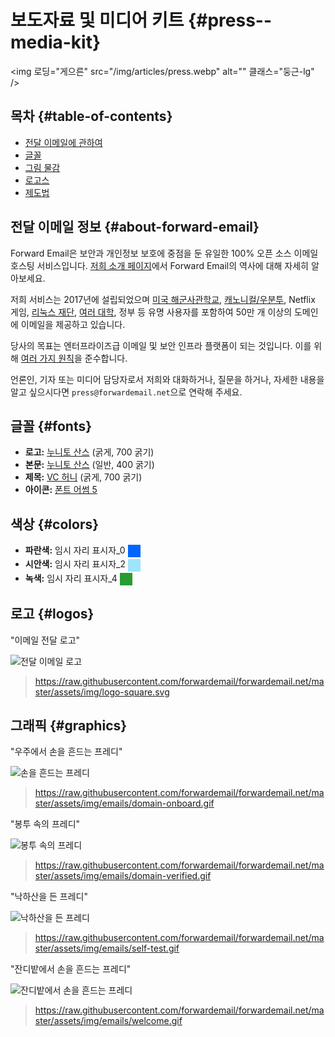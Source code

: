 # 보도자료 및 미디어 키트 {#press--media-kit}

<img 로딩="게으른" src="/img/articles/press.webp" alt="" 클래스="둥근-lg" />

## 목차 {#table-of-contents}

* [전달 이메일에 관하여](#about-forward-email)
* [글꼴](#fonts)
* [그림 물감](#colors)
* [로고스](#logos)
* [제도법](#graphics)

## 전달 이메일 정보 {#about-forward-email}

Forward Email은 보안과 개인정보 보호에 중점을 둔 유일한 100% 오픈 소스 이메일 호스팅 서비스입니다. [저희 소개 페이지](/about)에서 Forward Email의 역사에 대해 자세히 알아보세요.

저희 서비스는 2017년에 설립되었으며 [미국 해군사관학교](/blog/docs/federal-government-email-service-section-889-compliant), [캐노니컬/우분투](/blog/docs/canonical-ubuntu-email-enterprise-case-study), Netflix 게임, [리눅스 재단](/blog/docs/linux-foundation-email-enterprise-case-study), [여러 대학](/blog/docs/alumni-email-forwarding-university-case-study), 정부 등 유명 사용자를 포함하여 50만 개 이상의 도메인에 이메일을 제공하고 있습니다.

당사의 목표는 엔터프라이즈급 이메일 및 보안 인프라 플랫폼이 되는 것입니다. 이를 위해 [여러 가지 원칙](https://forwardemail.net/blog/docs/best-quantum-safe-encrypted-email-service#principles)을 준수합니다.

언론인, 기자 또는 미디어 담당자로서 저희와 대화하거나, 질문을 하거나, 자세한 내용을 알고 싶으시다면 `press@forwardemail.net`으로 연락해 주세요.

## 글꼴 {#fonts}

* **로고:** [누니토 산스](https://fonts.google.com/specimen/Nunito+Sans) (굵게, 700 굵기)
* **본문:** [누니토 산스](https://fonts.google.com/specimen/Nunito+Sans) (일반, 400 굵기)
* **제목:** [VC 허니](https://verycoolstudio.com/typefaces/honey) (굵게, 700 굵기)
* **아이콘:** [폰트 어썸 5](https://fontawesome.com/)

## 색상 {#colors}

* **파란색:** 임시 자리 표시자_0 <span style="vertical-align:middle;display:inline-block;padding:10px;background:#0066FF;"></span>
* **시안색:** 임시 자리 표시자_2 <span style="vertical-align:middle;display:inline-block;padding:10px;background:#9DE5F9;"></span>
* **녹색:** 임시 자리 표시자_4 <span style="vertical-align:middle;display:inline-block;padding:10px;background:#269C32;"></span>

## 로고 {#logos}

"이메일 전달 로고"

![전달 이메일 로고](https://raw.githubusercontent.com/forwardemail/forwardemail.net/master/assets/img/logo-square.svg)

> <https://raw.githubusercontent.com/forwardemail/forwardemail.net/master/assets/img/logo-square.svg>

## 그래픽 {#graphics}

"우주에서 손을 흔드는 프레디"

![손을 흔드는 프레디](https://raw.githubusercontent.com/forwardemail/forwardemail.net/master/assets/img/emails/domain-onboard.gif)

> <https://raw.githubusercontent.com/forwardemail/forwardemail.net/master/assets/img/emails/domain-onboard.gif>

"봉투 속의 프레디"

![봉투 속의 프레디](https://raw.githubusercontent.com/forwardemail/forwardemail.net/master/assets/img/emails/domain-verified.gif)

> <https://raw.githubusercontent.com/forwardemail/forwardemail.net/master/assets/img/emails/domain-verified.gif>

"낙하산을 든 프레디"

![낙하산을 든 프레디](https://raw.githubusercontent.com/forwardemail/forwardemail.net/master/assets/img/emails/self-test.gif)

> <https://raw.githubusercontent.com/forwardemail/forwardemail.net/master/assets/img/emails/self-test.gif>

"잔디밭에서 손을 흔드는 프레디"

![잔디밭에서 손을 흔드는 프레디](https://raw.githubusercontent.com/forwardemail/forwardemail.net/master/assets/img/emails/welcome.gif)

> <https://raw.githubusercontent.com/forwardemail/forwardemail.net/master/assets/img/emails/welcome.gif>